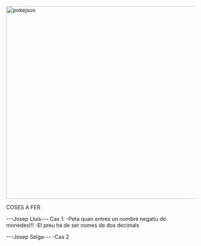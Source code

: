 <img width="515" alt="pokejson" src="https://user-images.githubusercontent.com/6912140/49163881-5848a080-f32e-11e8-94ec-122c33592dd4.PNG">


COSES A FER

---Josep Lluís---
Cas 1:
    -Peta quan entres un nombre negatiu de monedes!!!
    -El preu ha de ser nomes de dos decimals

---Josep Selga---
    -Cas 2
